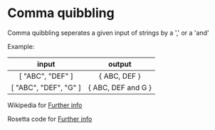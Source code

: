 # Comma quibbling
Comma quibbling seperates a given input of strings by a ',' or a 'and'

Example:

|input| output |
|:-:|  :-:   |
|[ "ABC", "DEF" ] |   { ABC, DEF }  |
|[ "ABC", "DEF", "G" ] |   { ABC, DEF and G }  |


Wikipedia for [Further info](https://en.wikipedia.org/wiki/Comma)

Rosetta code for [Further info](http://rosettacode.org/wiki/Comma_quibbling)
